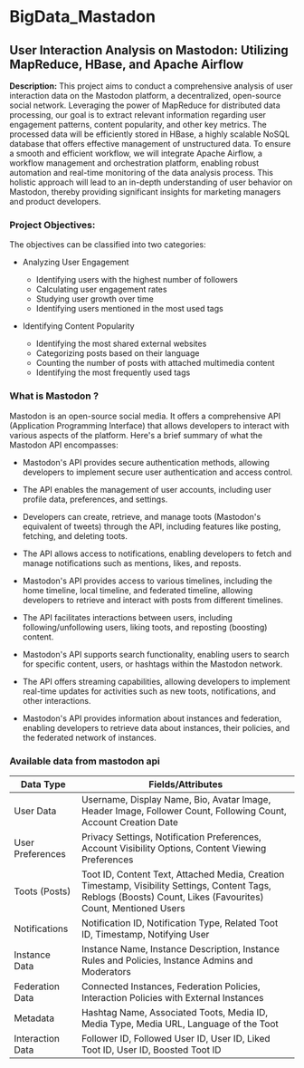# BigData_Mastadon

## User Interaction Analysis on Mastodon: Utilizing MapReduce, HBase, and Apache Airflow

**Description:** This project aims to conduct a comprehensive analysis of user interaction data on the Mastodon platform, a decentralized, open-source social network. Leveraging the power of MapReduce for distributed data processing, our goal is to extract relevant information regarding user engagement patterns, content popularity, and other key metrics. The processed data will be efficiently stored in HBase, a highly scalable NoSQL database that offers effective management of unstructured data. To ensure a smooth and efficient workflow, we will integrate Apache Airflow, a workflow management and orchestration platform, enabling robust automation and real-time monitoring of the data analysis process. This holistic approach will lead to an in-depth understanding of user behavior on Mastodon, thereby providing significant insights for marketing managers and product developers.

### Project Objectives:
The objectives can be classified into two categories:

- Analyzing User Engagement
    + Identifying users with the highest number of followers
    + Calculating user engagement rates
    + Studying user growth over time
    + Identifying users mentioned in the most used tags

- Identifying Content Popularity
    + Identifying the most shared external websites
    + Categorizing posts based on their language
    + Counting the number of posts with attached multimedia content
    + Identifying the most frequently used tags

### What is Mastodon ?
Mastodon is an open-source social media.
It offers a comprehensive API (Application Programming Interface) that allows developers to interact with various aspects of the platform. Here's a brief summary of what the Mastodon API encompasses:

- Mastodon's API provides secure authentication methods, allowing developers to implement secure user authentication and access control.

- The API enables the management of user accounts, including user profile data, preferences, and settings.

- Developers can create, retrieve, and manage toots (Mastodon's equivalent of tweets) through the API, including features like posting, fetching, and deleting toots.

- The API allows access to notifications, enabling developers to fetch and manage notifications such as mentions, likes, and reposts.

- Mastodon's API provides access to various timelines, including the home timeline, local timeline, and federated timeline, allowing developers to retrieve and interact with posts from different timelines.

- The API facilitates interactions between users, including following/unfollowing users, liking toots, and reposting (boosting) content.

- Mastodon's API supports search functionality, enabling users to search for specific content, users, or hashtags within the Mastodon network.

- The API offers streaming capabilities, allowing developers to implement real-time updates for activities such as new toots, notifications, and other interactions.

- Mastodon's API provides information about instances and federation, enabling developers to retrieve data about instances, their policies, and the federated network of instances.
### Available data from mastodon api

| Data Type       | Fields/Attributes                                    |
|-----------------|------------------------------------------------------|
| User Data       | Username, Display Name, Bio, Avatar Image, Header Image, Follower Count, Following Count, Account Creation Date |
| User Preferences| Privacy Settings, Notification Preferences, Account Visibility Options, Content Viewing Preferences |
| Toots (Posts)   | Toot ID, Content Text, Attached Media, Creation Timestamp, Visibility Settings, Content Tags, Reblogs (Boosts) Count, Likes (Favourites) Count, Mentioned Users |
| Notifications   | Notification ID, Notification Type, Related Toot ID, Timestamp, Notifying User |
| Instance Data   | Instance Name, Instance Description, Instance Rules and Policies, Instance Admins and Moderators |
| Federation Data | Connected Instances, Federation Policies, Interaction Policies with External Instances |
| Metadata        | Hashtag Name, Associated Toots, Media ID, Media Type, Media URL, Language of the Toot |
| Interaction Data| Follower ID, Followed User ID, User ID, Liked Toot ID, User ID, Boosted Toot ID |
